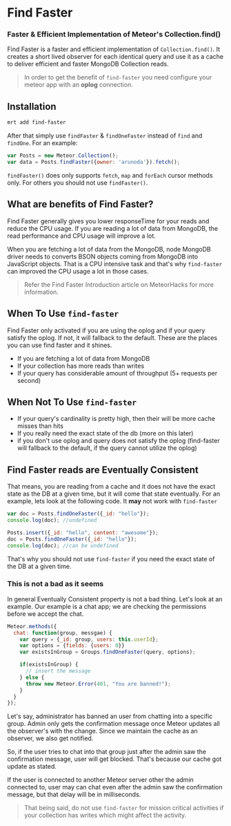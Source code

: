 # Find Faster

### Faster & Efficient Implementation of Meteor's Collection.find()

Find Faster is a faster and efficient implementation of `Collection.find()`. It creates a short lived observer for each identical query and use it as a cache to deliver efficient and faster MongoDB Collection reads.

> In order to get the benefit of `find-faster` you need configure your meteor app with an **oplog** connection.

## Installation

~~~bash
mrt add find-faster
~~~

After that simply use `findFaster` & `findOneFaster` instead of `find` and `findOne`. For an example:

~~~js
var Posts = new Meteor.Collection();
var data = Posts.findFaster({owner: 'arunoda'}).fetch();
~~~

`findFaster()` does only supports `fetch`, `map` and `forEach` cursor methods only. For others you should not use `findFaster()`.

## What are benefits of Find Faster?

Find Faster generally gives you lower responseTime for your reads and reduce the CPU usage. If you are reading a lot of data from MongoDB, the read performance and CPU usage will improve a lot.

When you are fetching a lot of data from the MongoDB, node MongoDB driver needs to converts BSON objects coming from MongoDB into JavaScript objects. That is a CPU intensive task and that's why `find-faster` can improved the CPU usage a lot in those cases.

> Refer the Find Faster Introduction article on MeteorHacks for more information.

## When To Use `find-faster`

Find Faster only activated if you are using the oplog and if your query satisfy the oplog. If not, it will fallback to the default. These are the places you can use find faster and it shines.

* If you are fetching a lot of data from MongoDB
* If your collection has more reads than writes
* If your query has considerable amount of throughput (5+ requests per second)

## When Not To Use `find-faster`

* If your query's cardinality is pretty high, then their will be more cache misses than hits
* If you really need the exact state of the db (more on this later)
* if you don't use oplog and query does not satisfy the oplog (find-faster will fallback to the default, if the query cannot utilize the oplog)

## Find Faster reads are Eventually Consistent

That means, you are reading from a cache and it does not have the exact state as the DB at a given time, but it will come that state eventually. For an example, lets look at the following code. It **may** not work with `find-faster`

~~~js
var doc = Posts.findOneFaster({_id: "hello"});
console.log(doc); //undefined

Posts.insert({_id: "hello", content: "awesome"});
doc = Posts.findOneFaster({_id: "hello"});
console.log(doc); //can be undefined
~~~

That's why you should not use `find-faster` if you need the exact state of the DB at a given time.

### This is not a bad as it seems

In general Eventually Consistent property is not a bad thing. Let's look at an example. Our example is a chat app; we are checking the permissions before we accept the chat.

~~~js
Meteor.methods({
  chat: function(group, messgae) {
    var query = {_id: group, users: this.userId};
    var options = {fields: {users: 0}}
    var existsInGroup = Groups.findOneFaster(query, options);

    if(existsInGroup) {
      // insert the message
    } else {
      throw new Meteor.Error(401, "You are banned!");
    }
  }
});
~~~

Let's say, administrator has banned an user from chatting into a specific group. Admin only gets the confirmation message once Meteor updates all the observer's with the change. Since we maintain the cache as an observer, we also get notified.

So, if the user tries to chat into that group just after the admin saw the confirmation message, user will get blocked. That's because our cache got update as stated.

If the user is connected to another Meteor server other the admin connected to, user may can chat even after the admin saw the confirmation message, but that delay will be in milliseconds.

> That being said, do not use `find-faster` for mission critical activities if your collection has writes which might affect the activity.